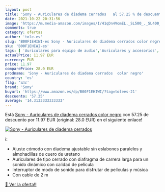 ```yaml
---
layout: post
title: 'Sony - Auriculares de diadema cerrados   al 57.25 % de descuento'
date: 2021-10-22 20:31:56
image: 'https://m.media-amazon.com/images/I/41qDn4VomEL._SL500_._SL400_.jpg'
comments: true
category: ofertas
author: 'tole.es'
slug: 'B00F1EHIWI-es Sony - Auriculares de diadema cerrados color negro'
sku: 'B00F1EHIWI-es'
tags: [ 'Auriculares para equipo de audio','Auriculares y accesorios','Electrónica','auriculares','sony', ]
actualPrice: 11.97 EUR
currency: EUR
price: 11.97
comparePrice: 28.0 EUR
prodname: 'Sony - Auriculares de diadema cerrados  color negro'
country: 'es'
flag: '🇪🇸'
brand: 'Sony'
buyurl: 'https://www.amazon.es/dp/B00F1EHIWI/?tag=tolees-21'
descuento: '57.25'
average: '14.3133333333333'
---
```


Está [Sony - Auriculares de diadema cerrados  color negro](https://www.amazon.es/dp/B00F1EHIWI/?tag=tolees-21) con 57.25 de descuento por 11.97 EUR (original: 28.0 EUR) en el siguiente enlace!

[![Sony - Auriculares de diadema cerrados  ](https://m.media-amazon.com/images/I/41qDn4VomEL._SL500_._SL400_.jpg)](https://www.amazon.es/dp/B00F1EHIWI/?tag=tolees-21)

ℹ️:

- Ajuste cómodo con diadema ajustable sin eslabones paralelos y almohadillas de cuero de uretano
- Auriculares de tipo cerrado con diafragma de carrera larga para un sonido dinámico con calidad de película
- Interruptor de modo de sonido para disfrutar de películas y música
- Con cable de 2 m

[🛒 Ver la oferta!!](https://www.amazon.es/dp/B00F1EHIWI/?tag=tolees-21)
